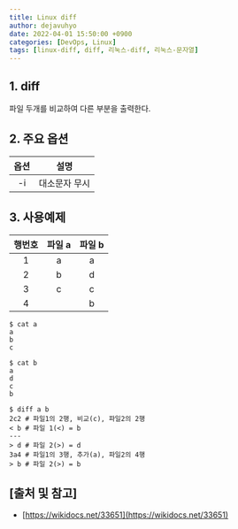 ```yaml
---
title: Linux diff
author: dejavuhyo
date: 2022-04-01 15:50:00 +0900
categories: [DevOps, Linux]
tags: [linux-diff, diff, 리눅스-diff, 리눅스-문자열]
---
```


## 1. diff
파일 두개를 비교하여 다른 부분을 출력한다.

## 2. 주요 옵션

| 옵션 | 설명 |
|:-----:|:-----:|
| -i | 대소문자 무시 |

## 3. 사용예제

| 행번호 | 파일 a | 파일 b |
|:-----:|:-----:|:-----:|
| 1 | a | a |
| 2 | b | d |
| 3 | c | c |
| 4 |  | b |

```shell
$ cat a
a
b
c

$ cat b
a
d
c
b

$ diff a b
2c2 # 파일1의 2행, 비교(c), 파일2의 2행
< b # 파일 1(<) = b
---
> d # 파일 2(>) = d
3a4 # 파일1의 3행, 추가(a), 파일2의 4행
> b # 파일 2(>) = b
```

## [출처 및 참고]
* [https://wikidocs.net/33651](https://wikidocs.net/33651)
